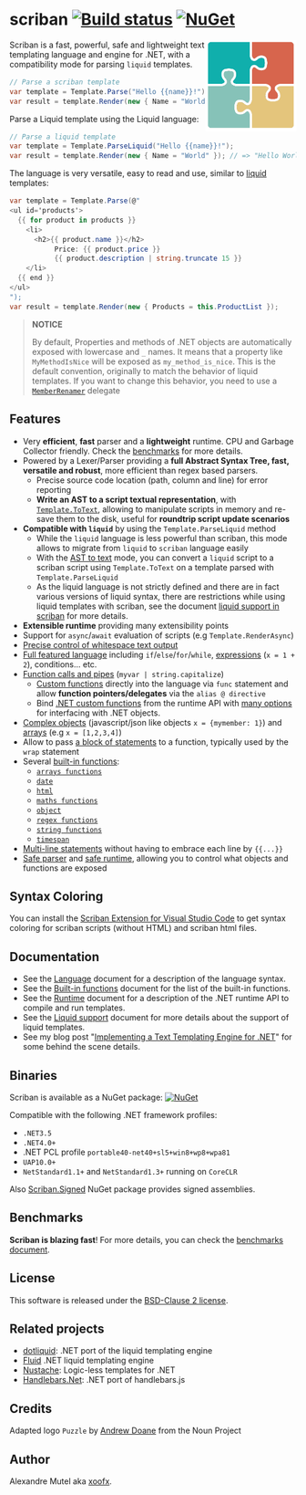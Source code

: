 # scriban [![Build status](https://ci.appveyor.com/api/projects/status/ig5kv8r63bqjsd9a?svg=true)](https://ci.appveyor.com/project/xoofx/scriban)   [![NuGet](https://img.shields.io/nuget/v/Scriban.svg)](https://www.nuget.org/packages/Scriban/)

<img align="right" width="160px" height="160px" src="img/scriban.png">

Scriban is a fast, powerful, safe and lightweight text templating language and engine for .NET, with a compatibility mode for parsing `liquid` templates.

```C#
// Parse a scriban template
var template = Template.Parse("Hello {{name}}!");
var result = template.Render(new { Name = "World" }); // => "Hello World!" 
```

Parse a Liquid template using the Liquid language:

```C#
// Parse a liquid template
var template = Template.ParseLiquid("Hello {{name}}!");
var result = template.Render(new { Name = "World" }); // => "Hello World!" 
```

The language is very versatile, easy to read and use, similar to [liquid](http://liquidmarkup.org/) templates:

```C#
var template = Template.Parse(@"
<ul id='products'>
  {{ for product in products }}
    <li>
      <h2>{{ product.name }}</h2>
           Price: {{ product.price }}
           {{ product.description | string.truncate 15 }}
    </li>
  {{ end }}
</ul>
");
var result = template.Render(new { Products = this.ProductList });
```

> **NOTICE**
>
> By default, Properties and methods of .NET objects are automatically exposed with lowercase and `_` names. It means that a property like `MyMethodIsNice` will be exposed as `my_method_is_nice`. This is the default convention, originally to match the behavior of liquid templates.
> If you want to change this behavior, you need to use a [`MemberRenamer`](doc/runtime.md#member-renamer) delegate

## Features

- Very **efficient**, **fast** parser and a **lightweight** runtime. CPU and Garbage Collector friendly. Check the [benchmarks](doc/benchmarks.md) for more details.
- Powered by a Lexer/Parser providing a **full Abstract Syntax Tree, fast, versatile and robust**, more efficient than regex based parsers.
  - Precise source code location (path, column and line) for error reporting
  - **Write an AST to a script textual representation**, with [`Template.ToText`](doc/runtime.md#ast-to-text), allowing to manipulate scripts in memory and re-save them to the disk, useful for **roundtrip script update scenarios**
- **Compatible with `liquid`** by using the `Template.ParseLiquid` method
  - While the `liquid` language is less powerful than scriban, this mode allows to migrate from `liquid` to `scriban` language easily
  - With the [AST to text](doc/runtime.md#ast-to-text) mode, you can convert a `liquid` script to a scriban script using `Template.ToText` on a template parsed with `Template.ParseLiquid`
  - As the liquid language is not strictly defined and there are in fact various versions of liquid syntax, there are restrictions while using liquid templates with scriban, see the document [liquid support in scriban](doc/liquid-support.md) for more details.
- **Extensible runtime** providing many extensibility points
- Support for `async`/`await` evaluation of scripts (e.g `Template.RenderAsync`)
- [Precise control of whitespace text output](doc/language.md#14-whitespace-control)
- [Full featured language](doc/language.md) including `if`/`else`/`for`/`while`, [expressions](doc/language.md#8-expressions) (`x = 1 + 2`), conditions... etc.
- [Function calls and pipes](doc/language.md#88-function-call-expression) (`myvar | string.capitalize`)
  - [Custom functions](doc/language.md#7-functions) directly into the language via `func` statement and allow **function pointers/delegates** via the `alias @ directive`
  - Bind [.NET custom functions](doc/runtime.md#imports-functions-from-a-net-class) from the runtime API with [many options](doc/runtime.md#the-scriptobject) for interfacing with .NET objects.
- [Complex objects](doc/language.md#5-objects) (javascript/json like objects `x = {mymember: 1}`) and [arrays](doc/language.md#6-arrays) (e.g `x = [1,2,3,4]`)
- Allow to pass [a block of statements](doc/language.md#98-wrap-function-arg1argn--end) to a function, typically used by the `wrap` statement
- Several [built-in functions](doc/builtins.md):
  - [`arrays functions`](doc/builtins.md#array-functions)
  - [`date`](doc/builtins.md#date-functions)
  - [`html`](doc/builtins.md#html-functions)
  - [`maths functions`](doc/builtins.md#math-functions)
  - [`object`](doc/builtins.md#object-functions)
  - [`regex functions`](doc/builtins.md#regex-functions)
  - [`string functions`](doc/builtins.md#string-functions)
  - [`timespan`](doc/builtins.md#timespan-functions)
- [Multi-line statements](doc/language.md#11-code-block) without having to embrace each line by `{{...}}`
- [Safe parser](doc/runtime.md#the-lexer-and-parser) and [safe runtime](doc/runtime.md#safe-runtime), allowing you to control what objects and functions are exposed

## Syntax Coloring

You can install the [Scriban Extension for Visual Studio Code](https://marketplace.visualstudio.com/items?itemName=xoofx.scriban) to get syntax coloring for scriban scripts (without HTML) and scriban html files.

## Documentation

* See the [Language](doc/language.md) document for a description of the language syntax.
* See the [Built-in functions](doc/builtins.md) document for the list of the built-in functions.
* See the [Runtime](doc/runtime.md) document for a description of the .NET runtime API to compile and run templates.
* See the [Liquid support](doc/liquid-support.md) document for more details about the support of liquid templates.
* See my blog post "[Implementing a Text Templating Engine for .NET](http://xoofx.com/blog/2017/11/13/implementing-a-text-templating-language-and-engine-for-dotnet/)" for some behind the scene details.

## Binaries

Scriban is available as a NuGet package: [![NuGet](https://img.shields.io/nuget/v/Scriban.svg)](https://www.nuget.org/packages/Scriban/)

Compatible with the following .NET framework profiles:

- `.NET3.5`
- `.NET4.0+`
-  .NET PCL profile `portable40-net40+sl5+win8+wp8+wpa81`
- `UAP10.0+`
- `NetStandard1.1+` and `NetStandard1.3+` running on `CoreCLR`

Also [Scriban.Signed](https://www.nuget.org/packages/Scriban.Signed/) NuGet package provides signed assemblies.

## Benchmarks

**Scriban is blazing fast**! For more details, you can check the [benchmarks document](doc/benchmarks.md).

## License

This software is released under the [BSD-Clause 2 license](http://opensource.org/licenses/BSD-2-Clause). 

## Related projects

* [dotliquid](https://github.com/dotliquid/dotliquid): .NET port of the liquid templating engine
* [Fluid](https://github.com/sebastienros/fluid/) .NET liquid templating engine
* [Nustache](https://github.com/jdiamond/Nustache): Logic-less templates for .NET
* [Handlebars.Net](https://github.com/rexm/Handlebars.Net): .NET port of handlebars.js

## Credits

Adapted logo `Puzzle` by [Andrew Doane](https://thenounproject.com/andydoane/) from the Noun Project

## Author

Alexandre Mutel aka [xoofx](http://xoofx.com).

